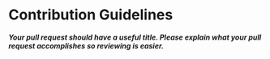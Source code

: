 # Contribution Guidelines

***Your pull request should have a useful title. Please explain what your pull request accomplishes so reviewing is easier.***
